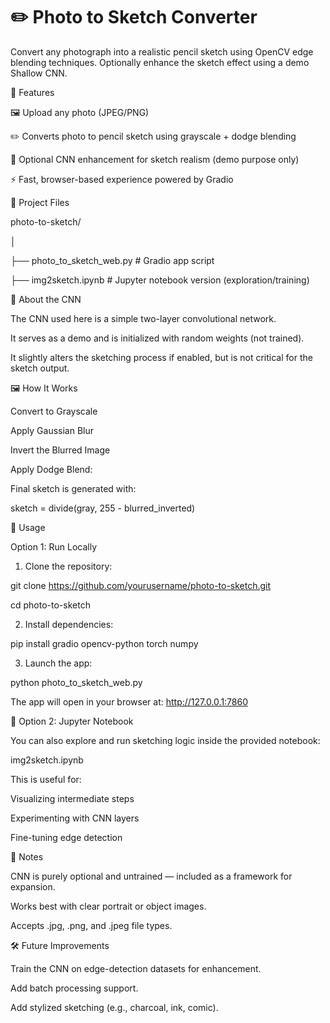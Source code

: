 # ✏️ Photo to Sketch Converter
Convert any photograph into a realistic pencil sketch using OpenCV edge blending techniques. Optionally enhance the sketch effect using a demo Shallow CNN.

🌟 Features

🖼️ Upload any photo (JPEG/PNG)

✏️ Converts photo to pencil sketch using grayscale + dodge blending

🧠 Optional CNN enhancement for sketch realism (demo purpose only)

⚡ Fast, browser-based experience powered by Gradio

📁 Project Files

photo-to-sketch/

│

├── photo_to_sketch_web.py       # Gradio app script

├── img2sketch.ipynb             # Jupyter notebook version (exploration/training)

🧠 About the CNN

The CNN used here is a simple two-layer convolutional network.

It serves as a demo and is initialized with random weights (not trained).

It slightly alters the sketching process if enabled, but is not critical for the sketch output.

🖼️ How It Works

Convert to Grayscale

Apply Gaussian Blur

Invert the Blurred Image

Apply Dodge Blend:

Final sketch is generated with:

sketch = divide(gray, 255 - blurred_inverted)

🧪 Usage

Option 1: Run Locally

1. Clone the repository:

git clone https://github.com/yourusername/photo-to-sketch.git

cd photo-to-sketch

2. Install dependencies:

pip install gradio opencv-python torch numpy

3. Launch the app:

python photo_to_sketch_web.py

The app will open in your browser at:
http://127.0.0.1:7860

🧪 Option 2: Jupyter Notebook

You can also explore and run sketching logic inside the provided notebook:

img2sketch.ipynb

This is useful for:

Visualizing intermediate steps

Experimenting with CNN layers

Fine-tuning edge detection

🧾 Notes

CNN is purely optional and untrained — included as a framework for expansion.

Works best with clear portrait or object images.

Accepts .jpg, .png, and .jpeg file types.

🛠 Future Improvements

Train the CNN on edge-detection datasets for enhancement.

Add batch processing support.

Add stylized sketching (e.g., charcoal, ink, comic).
